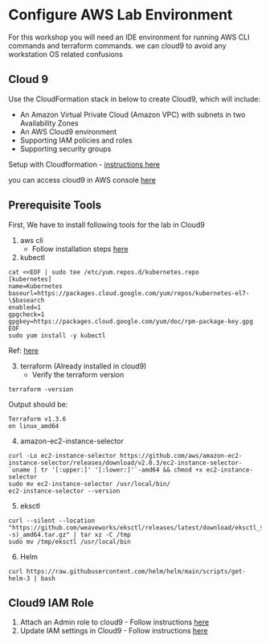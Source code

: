 # Configure AWS Lab Environment
For this workshop you will need an IDE environment for running AWS CLI commands and terraform commands. we can cloud9 to avoid any workstation OS related confusions
## Cloud 9
Use the CloudFormation stack in below to create Cloud9, which will include:
- An Amazon Virtual Private Cloud (Amazon VPC) with subnets in two Availability Zones
- An AWS Cloud9 environment
- Supporting IAM policies and roles
- Supporting security groups 
  
Setup with Cloudformation - [instructions here](https://ec2spotworkshops.com/ec2-auto-scaling-with-multiple-instance-types-and-purchase-options/launch_cloudformation.html)

you can access cloud9 in AWS console [here](https://console.aws.amazon.com/cloud9/)

## Prerequisite Tools
First, We have to install following tools for the lab in Cloud9
1. aws cli
   - Follow installation steps [here](https://ec2spotworkshops.com/ec2-auto-scaling-with-multiple-instance-types-and-purchase-options/setup_cli.html)
2. kubectl
```commandline
cat <<EOF | sudo tee /etc/yum.repos.d/kubernetes.repo
[kubernetes]
name=Kubernetes
baseurl=https://packages.cloud.google.com/yum/repos/kubernetes-el7-\$basearch
enabled=1
gpgcheck=1
gpgkey=https://packages.cloud.google.com/yum/doc/rpm-package-key.gpg
EOF
sudo yum install -y kubectl
```  
Ref: [here](https://kubernetes.io/docs/tasks/tools/install-kubectl-linux/)

3. terraform (Already installed in cloud9)
   - Verify the terraform version
```commandline
terraform -version
```
Output should be:
```commandline
Terraform v1.3.6
on linux_amd64
```
4. amazon-ec2-instance-selector
```commandline
curl -Lo ec2-instance-selector https://github.com/aws/amazon-ec2-instance-selector/releases/download/v2.0.3/ec2-instance-selector-`uname | tr '[:upper:]' '[:lower:]'`-amd64 && chmod +x ec2-instance-selector
sudo mv ec2-instance-selector /usr/local/bin/
ec2-instance-selector --version
```
5. eksctl
```commandline
curl --silent --location "https://github.com/weaveworks/eksctl/releases/latest/download/eksctl_$(uname -s)_amd64.tar.gz" | tar xz -C /tmp
sudo mv /tmp/eksctl /usr/local/bin
```
6. Helm
```commandline
curl https://raw.githubusercontent.com/helm/helm/main/scripts/get-helm-3 | bash
```
## Cloud9 IAM Role
1. Attach an Admin role to cloud9 - Follow instructions [here](https://ec2spotworkshops.com/using_ec2_spot_instances_with_eks/010_prerequisites/attach_workspaceiam.html)
2. Update IAM settings in Cloud9 - Follow instructions [here](https://ec2spotworkshops.com/using_ec2_spot_instances_with_eks/010_prerequisites/update_workspaceiam.html)
